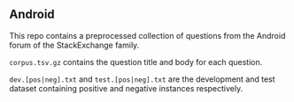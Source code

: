 ## AndroidThis repo contains a preprocessed collection of questions from the Android forum of the StackExchange family.``corpus.tsv.gz`` contains the question title and body for each question.``dev.[pos|neg].txt`` and ``test.[pos|neg].txt`` are the development and test dataset containing positive and negative instances respectively.